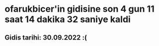 # ofarukbicer'in gidisine son 4 gun 11 saat 14 dakika 32 saniye kaldi

## Gidis tarihi: 30.09.2022 :(